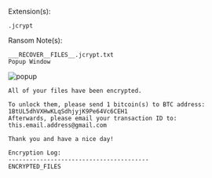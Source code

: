 Extension(s): 
```
.jcrypt
```
Ransom Note(s): 
```
___RECOVER__FILES__.jcrypt.txt
Popup Window
```
![popup](https://github.com/user-attachments/assets/2d653a7d-9a46-4626-b9e8-3ac78ab8ee80)
```
All of your files have been encrypted.

To unlock them, please send 1 bitcoin(s) to BTC address: 1BtUL5dhVXHwKLqSdhjyjK9Pe64Vc6CEH1
Afterwards, please email your transaction ID to: this.email.address@gmail.com

Thank you and have a nice day!

Encryption Log:
----------------------------------------
ENCRYPTED_FILES
```
